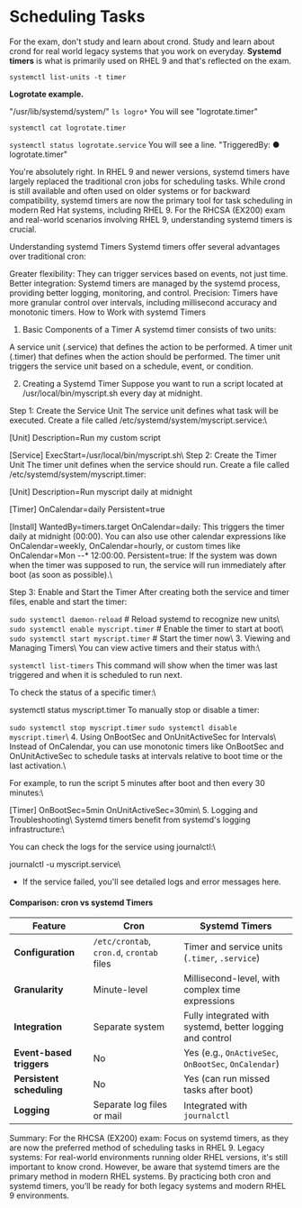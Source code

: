 # Scheduling Tasks

For the exam, don't study and learn about crond. Study and learn about crond for real world legacy systems that you work on everyday. **Systemd timers** is what is primarily used on RHEL 9 and that's reflected on the exam.

``systemctl list-units -t timer``

**Logrotate example.**

"/usr/lib/systemd/system/"
``ls logro*``
You will see "logrotate.timer"

``systemctl cat logrotate.timer``

``systemctl status logrotate.service``
You will see a line.
"TriggeredBy: ● logrotate.timer"



You're absolutely right. In RHEL 9 and newer versions, systemd timers have largely replaced the traditional cron jobs for scheduling tasks. While crond is still available and often used on older systems or for backward compatibility, systemd timers are now the primary tool for task scheduling in modern Red Hat systems, including RHEL 9. For the RHCSA (EX200) exam and real-world scenarios involving RHEL 9, understanding systemd timers is crucial.

Understanding systemd Timers
Systemd timers offer several advantages over traditional cron:

Greater flexibility: They can trigger services based on events, not just time.
Better integration: Systemd timers are managed by the systemd process, providing better logging, monitoring, and control.
Precision: Timers have more granular control over intervals, including millisecond accuracy and monotonic timers.
How to Work with systemd Timers
1. Basic Components of a Timer
A systemd timer consists of two units:

A service unit (.service) that defines the action to be performed.
A timer unit (.timer) that defines when the action should be performed.
The timer unit triggers the service unit based on a schedule, event, or condition.

2. Creating a Systemd Timer
Suppose you want to run a script located at /usr/local/bin/myscript.sh every day at midnight.

Step 1: Create the Service Unit
The service unit defines what task will be executed. Create a file called /etc/systemd/system/myscript.service:\


[Unit]
Description=Run my custom script

[Service]
ExecStart=/usr/local/bin/myscript.sh\ 
Step 2: Create the Timer Unit
The timer unit defines when the service should run. Create a file called /etc/systemd/system/myscript.timer:


[Unit]
Description=Run myscript daily at midnight

[Timer]
OnCalendar=daily
Persistent=true

[Install]
WantedBy=timers.target
OnCalendar=daily: This triggers the timer daily at midnight (00:00). You can also use other calendar expressions like OnCalendar=weekly, OnCalendar=hourly, or custom times like OnCalendar=Mon *-*-* 12:00:00.
Persistent=true: If the system was down when the timer was supposed to run, the service will run immediately after boot (as soon as possible).\

Step 3: Enable and Start the Timer
After creating both the service and timer files, enable and start the timer:


``sudo systemctl daemon-reload``           # Reload systemd to recognize new units\ 
``sudo systemctl enable myscript.timer``   # Enable the timer to start at boot\ 
``sudo systemctl start myscript.timer``    # Start the timer now\ 
3. Viewing and Managing Timers\ 
You can view active timers and their status with:\ 


``systemctl list-timers``
This command will show when the timer was last triggered and when it is scheduled to run next.

To check the status of a specific timer:\ 


systemctl status myscript.timer
To manually stop or disable a timer:


``sudo systemctl stop myscript.timer``
``sudo systemctl disable myscript.timer``\ 
4. Using OnBootSec and OnUnitActiveSec for Intervals\ 
Instead of OnCalendar, you can use monotonic timers like OnBootSec and OnUnitActiveSec to schedule tasks at intervals relative to boot time or the last activation.\ 

For example, to run the script 5 minutes after boot and then every 30 minutes:\ 


[Timer]
OnBootSec=5min
OnUnitActiveSec=30min\ 
5. Logging and Troubleshooting\ 
Systemd timers benefit from systemd's logging infrastructure:\ 

You can check the logs for the service using journalctl:\ 

journalctl -u myscript.service\  
- If the service failed, you'll see detailed logs and error messages here.
#### Comparison: cron vs systemd Timers
| Feature               | Cron                                   | Systemd Timers                                    |
|-----------------------|----------------------------------------|--------------------------------------------------|
| **Configuration**      | `/etc/crontab`, `cron.d`, `crontab` files | Timer and service units (`.timer`, `.service`)    |
| **Granularity**        | Minute-level                          | Millisecond-level, with complex time expressions  |
| **Integration**        | Separate system                       | Fully integrated with systemd, better logging and control |
| **Event-based triggers**| No                                    | Yes (e.g., `OnActiveSec`, `OnBootSec`, `OnCalendar`) |
| **Persistent scheduling**| No                                  | Yes (can run missed tasks after boot)             |
| **Logging**            | Separate log files or mail            | Integrated with `journalctl`                      |

Summary:
For the RHCSA (EX200) exam: Focus on systemd timers, as they are now the preferred method of scheduling tasks in RHEL 9.
Legacy systems: For real-world environments running older RHEL versions, it's still important to know crond. However, be aware that systemd timers are the primary method in modern RHEL systems.
By practicing both cron and systemd timers, you’ll be ready for both legacy systems and modern RHEL 9 environments.
